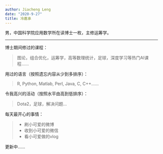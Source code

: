 ```yaml
---
author: Jiacheng Leng 
date: "2020-9-27"
title: 冷嘉承
---
```


男，中国科学院应用数学所在读博士一枚，主修运筹学。

---

博士期间修过的课程：  

> 图论，组合优化，运筹学，高等数理统计，足球，深度学习等热门AI课程……  

用过的语言（按照遗忘内容从少到多排序）：  

> R, Python, Matlab, Perl, Java, C, C++……  

令我高兴的活动（按照水平由高到低排序）：

> Dota2，足球，解决问题...

每天最开心的事情：

> - 刷小可爱的微博
> - 收到小可爱的微信
> - 看小可爱做的vlog



更新中…… 
